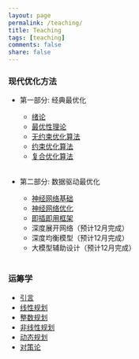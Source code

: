 ```yaml
---
layout: page
permalink: /teaching/
title: Teaching
tags: [teaching]
comments: false
share: false
---
```




### 现代优化方法

- 第一部分: 经典最优化  <br>
  - <a href="../teaching/现代优化方法/绪论.pdf" class="textlink" target="_blank">绪论 </a> <br>
  - <a href="../teaching/现代优化方法/最优化理论.pdf" class="textlink" target="_blank">最优性理论 </a> <br>
  - <a href="../teaching/现代优化方法/无约束优化算法.pdf" class="textlink" target="_blank">无约束优化算法 </a> <br>
  - <a href="../teaching/现代优化方法/约束优化算法.pdf" class="textlink" target="_blank">约束优化算法 </a> <br>
  - <a href="../teaching/现代优化方法/复合优化算法.pdf" class="textlink" target="_blank">复合优化算法 </a> <br><br>

      
- 第二部分: 数据驱动最优化<br>
  - <a href="../teaching/现代优化方法/神经网络基础.pdf" class="textlink" target="_blank">神经网络基础 </a> <br>
  - <a href="../teaching/现代优化方法/神经网络优化.pdf" class="textlink" target="_blank">神经网络优化 </a>  <br>
  - <a href="../teaching/现代优化方法/即插即用框架.pdf" class="textlink" target="_blank">即插即用框架 </a> <br>
  - 深度展开网络（预计12月完成） <br>
  - 深度均衡模型（预计12月完成） <br>
  - 大模型辅助设计（预计12月完成）  <br><br>




### 运筹学

- <a href="../teaching/运筹学/引言.pdf" class="textlink" target="_blank">引言 </a> <br>
- <a href="../teaching/运筹学/线性规划.pdf" class="textlink" target="_blank">线性规划  </a> <br>
- <a href="../teaching/运筹学/整数规划.pdf" class="textlink" target="_blank">整数规划 </a> <br>
- <a href="../teaching/运筹学/非线性规划.pdf" class="textlink" target="_blank">非线性规划 </a> <br>
- <a href="../teaching/运筹学/动态规划.pdf" class="textlink" target="_blank">动态规划 </a> <br>
- <a href="../teaching/运筹学/对策论.pdf" class="textlink" target="_blank">对策论 </a> <br><br>
  

